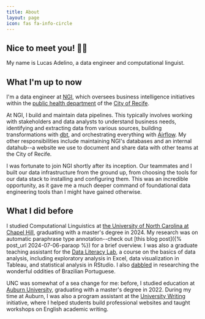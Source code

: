 ```yaml
---
title: About
layout: page
icon: fas fa-info-circle
---
```


## Nice to meet you! 👋🏼

My name is Lucas Adelino, a data engineer and computational linguist.

## What I'm up to now
I'm a data engineer at [NGI](https://github.com/NGI-SECOGE-SESAU), which oversees business intelligence initiatives within the [public health department](https://www2.recife.pe.gov.br/pagina/secretaria-de-saude) of the [City of Recife](https://www2.recife.pe.gov.br). 

At NGI, I build and maintain data pipelines. This typically involves working with stakeholders and data analysts to understand business needs, identifying and extracting data from various sources, building transformations with [dbt](https://www.getdbt.com/product/what-is-dbt), and orchestrating everything with [Airflow](https://airflow.apache.org/). My other responsibilities include maintaining NGI's databases and an internal datahub--a website we use to document and share data with other teams at the City of Recife.

I was fortunate to join NGI shortly after its inception. Our teammates and I built our data infrastructure from the ground up, from choosing the tools for our data stack to installing and configuring them. This was an incredible opportunity, as it gave me a much deeper command of foundational data engineering tools than I might have gained otherwise.

## What I did before

I studied Computational Linguistics at [the University of North Carolina at Chapel Hill](https://linguistics.unc.edu/), graduating with a master's degree in 2024. My research was on automatic paraphrase type annotation--check out [this blog post]({% post_url 2024-07-06-paraop %}) for a brief overview. I was also a graduate teaching assistant for the [Data Literacy Lab](https://ideasinaction.unc.edu/first-year-foundations/ideas-information-and-inquiry/), a course on the basics of data analysis, including exploratory analysis in Excel, data visualization in Tableau, and statistical analysis in RStudio. I also [dabbled](https://bpb-us-e1.wpmucdn.com/sites.mit.edu/dist/2/943/files/2023/08/adelino-smith.pdf) in researching the wonderful oddities of Brazilian Portuguese. 

UNC was somewhat of a sea change for me: before, I studied education at [Auburn University](https://auburn.edu), graduating with a master's degree in 2022. During my time at Auburn, I was also a program assistant at the [University Writing](https://www.auburn.edu/academic/provost/university-writing/) initiative, where I helped students build professional websites and taught workshops on English academic writing.